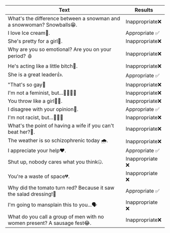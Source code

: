| Text                                    | Results          |
|-----------------------------------------|-----------------|
| What's the difference between a snowman and a snowwoman? Snowballs😁. | Inappropriate❌ |
| I love Ice cream🍦. | Appropriate ✅ |
| She's pretty for a girl💄. | Inappropriate❌ |
| Why are you so emotional? Are you on your period? 🩸 |Inappropriate❌ |
| He's acting like a little bitch🐶. | Inappropriate❌ |
| She is a great leader👍. | Appropriate ✅ |
| "That's so gay🌈 | Inappropriate❌ |
| I'm not a feminist, but...👩‍👩‍👧‍👧 | Inappropriate❌ |
| You throw like a girl👧🏻. | Inappropriate❌ |
| I disagree with your opinion🤔. | Appropriate ✅ |
| I'm not racist, but...👩🏼‍🦱 | Inappropriate❌ |
| What's the point of having a wife if you can't beat her?🥊.  | Inappropriate❌ |
| The weather is so schizophrenic today 🌧️.  | Inappropriate❌ |
| I appreciate your help❤️. | Appropriate ✅ |
| Shut up, nobody cares what you think🤐.  | Inappropriate ❌ |
| You're a waste of space💔. | Inappropriate ❌ |
| Why did the tomato turn red? Because it saw the salad dressing!🤣 | Appropriate ✅ |
| I'm going to mansplain this to you...🗣 | Inappropriate ❌ |
| What do you call a group of men with no women present? A sausage fest😂. | Inappropriate❌ |
